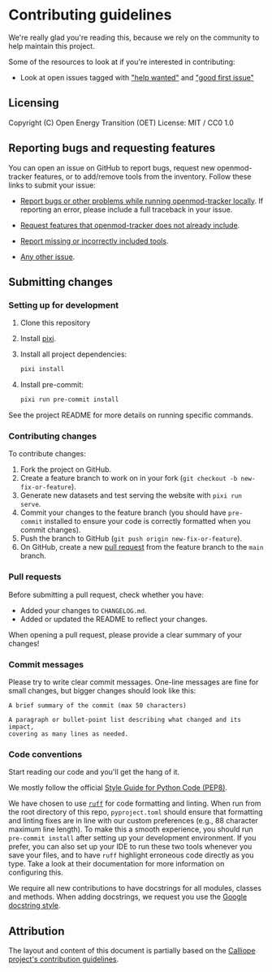 # Contributing guidelines

We're really glad you're reading this, because we rely on the community to help maintain this project.

Some of the resources to look at if you're interested in contributing:

- Look at open issues tagged with ["help wanted"](https://github.com/open-energy-transition/openmod-tracker/issues?q=is%3Aissue+is%3Aopen+label%3A%22help+wanted%22) and ["good first issue"](https://github.com/open-energy-transition/openmod-tracker/issues?q=is%3Aissue+is%3Aopen+label%3A%22good+first+issue%22)

## Licensing

Copyright (C) Open Energy Transition (OET)
License: MIT / CC0 1.0

## Reporting bugs and requesting features

You can open an issue on GitHub to report bugs, request new openmod-tracker features, or to add/remove tools from the inventory.
Follow these links to submit your issue:

- [Report bugs or other problems while running openmod-tracker locally](https://github.com/open-energy-transition/openmod-tracker/issues/new?template=BUG-REPORT.yml).
  If reporting an error, please include a full traceback in your issue.

- [Request features that openmod-tracker does not already include](https://github.com/open-energy-transition/openmod-tracker/issues/new?template=FEATURE-REQUEST.yml).

- [Report missing or incorrectly included tools](https://github.com/open-energy-transition/openmod-tracker/issues/new?template=TOOLS.yml).

- [Any other issue](https://github.com/open-energy-transition/openmod-tracker/issues/new).

## Submitting changes

### Setting up for development

1. Clone this repository
1. Install [pixi](https://pixi.sh/latest/).
1. Install all project dependencies:
   ```sh
   pixi install
   ```

1. Install pre-commit:
   ```sh
   pixi run pre-commit install
   ```

See the project README for more details on running specific commands.

### Contributing changes

To contribute changes:

1. Fork the project on GitHub.
1. Create a feature branch to work on in your fork (`git checkout -b new-fix-or-feature`).
1. Generate new datasets and test serving the website with `pixi run serve`.
1. Commit your changes to the feature branch (you should have `pre-commit` installed to ensure your code is correctly formatted when you commit changes).
1. Push the branch to GitHub (`git push origin new-fix-or-feature`).
1. On GitHub, create a new [pull request](https://github.com/open-energy-transition/openmod-tracker/pull/new/main) from the feature branch to the `main` branch.

### Pull requests

Before submitting a pull request, check whether you have:

- Added your changes to `CHANGELOG.md`.
- Added or updated the README to reflect your changes.

When opening a pull request, please provide a clear summary of your changes!

### Commit messages

Please try to write clear commit messages. One-line messages are fine for small changes, but bigger changes should look like this:

```text
A brief summary of the commit (max 50 characters)

A paragraph or bullet-point list describing what changed and its impact,
covering as many lines as needed.
```

### Code conventions

Start reading our code and you'll get the hang of it.

We mostly follow the official [Style Guide for Python Code (PEP8)](https://www.python.org/dev/peps/pep-0008/).

We have chosen to use [`ruff`](https://beta.ruff.rs/docs/) for code formatting and linting.
When run from the root directory of this repo, `pyproject.toml` should ensure that formatting and linting fixes are in line with our custom preferences (e.g., 88 character maximum line length).
To make this a smooth experience, you should run `pre-commit install` after setting up your development environment.
If you prefer, you can also set up your IDE to run these two tools whenever you save your files, and to have `ruff` highlight erroneous code directly as you type.
Take a look at their documentation for more information on configuring this.

We require all new contributions to have docstrings for all modules, classes and methods.
When adding docstrings, we request you use the [Google docstring style](https://google.github.io/styleguide/pyguide.html#38-comments-and-docstrings).

## Attribution

The layout and content of this document is partially based on the [Calliope project's contribution guidelines](https://github.com/calliope-project/calliope/blob/main/CONTRIBUTING.md).
